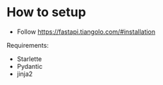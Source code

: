 # How to setup

- Follow https://fastapi.tiangolo.com/#installation

Requirements:
- Starlette
- Pydantic
- jinja2